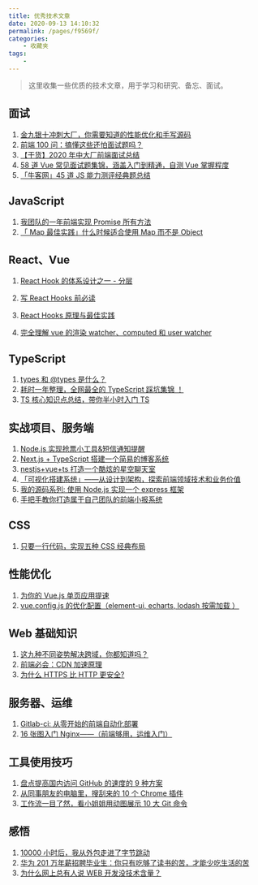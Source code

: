 ```yaml
---
title: 优秀技术文章
date: 2020-09-13 14:10:32
permalink: /pages/f9569f/
categories:
    - 收藏夹
tags:
    -
---
```


> 这里收集一些优质的技术文章，用于学习和研究、备忘、面试。

## 面试

1. [金九银十冲刺大厂，你需要知道的性能优化和手写源码][url-10]
2. [前端 100 问：搞懂这些还怕面试题吗？][url-21]
3. [【干货】2020 年中大厂前端面试总结][url-27]
4. [58 道 Vue 常见面试题集锦，涵盖入门到精通，自测 Vue 掌握程度][url-32]
5. [「牛客网」45 道 JS 能力测评经典题总结][url-34]

## JavaScript

1. [我团队的一年前端实现 Promise 所有方法][url-9]
2. [「 Map 最佳实践」什么时候适合使用 Map 而不是 Object][url-33]

## React、Vue

1. [React Hook 的体系设计之一 - 分层][url-11]
2. [写 React Hooks 前必读][url-22]
3. [React Hooks 原理与最佳实践][url-26]

4. [完全理解 vue 的渲染 watcher、computed 和 user watcher][url-24]

## TypeScript

1. [types 和 @types 是什么？][url-7]
2. [耗时一年整理，全网最全的 TypeScript 踩坑集锦 ！][url-15]
3. [TS 核心知识点总结，带你半小时入门 TS][url-17]

## 实战项目、服务端

1. [Node.js 实现抢票小工具&短信通知提醒][url-3]
2. [Next.js + TypeScript 搭建一个简易的博客系统][url-13]
3. [nestjs+vue+ts 打造一个酷炫的星空聊天室][url-20]
4. [「可视化搭建系统」——从设计到架构，探索前端领域技术和业务价值][url-28]
5. [我的源码系列: 使用 Node.js 实现一个 express 框架][url-29]
6. [手把手教你打造属于自己团队的前端小报系统][url-31]

## CSS

1. [只要一行代码，实现五种 CSS 经典布局][url-19]

## 性能优化

1. [为你的 Vue.js 单页应用提速][url-2]
2. [vue.config.js 的优化配置（element-ui, echarts, lodash 按需加载 ）][url-12]

## Web 基础知识

1. [这九种不同姿势解决跨域，你都知道吗？][url-16]
2. [前端必会：CDN 加速原理][url-23]
3. [为什么 HTTPS 比 HTTP 更安全?][url-25]

## 服务器、运维

1. [Gitlab-ci: 从零开始的前端自动化部署][url-5]
2. [16 张图入门 Nginx——（前端够用，运维入门）][url-8]

## 工具使用技巧

1. [盘点提高国内访问 GitHub 的速度的 9 种方案][url-1]
2. [从同事朋友的电脑里，搜刮来的 10 个 Chrome 插件][url-18]
3. [工作流一目了然，看小姐姐用动图展示 10 大 Git 命令][url-6]

## 感悟

1. [10000 小时后，我从外包走进了字节跳动][url-4]
2. [华为 201 万年薪招聘毕业生：你只有吃够了读书的苦，才能少吃生活的苦][url-14]
3. [为什么网上总有人说 WEB 开发没技术含量？][url-30]

[url-1]: https://mp.weixin.qq.com/s?__biz=MzIzNzA4NDk3Nw==&mid=2457740770&idx=2&sn=67d365cff13f9ed0db14328364c4f87c&chksm=ff448dbcc83304aa6b89f4b530f1e5e7965709d169ff5d0f8efc3d280ac9c425ba6c0a6ea42a&mpshare=1&scene=1&srcid=0911kpb6wpqvsKuTXWN3qU1S&sharer_sharetime=1599816543482&sharer_shareid=76605a84a018b6b091677b5240ac0709&key=6c296afc1e26cebccd7b5d5427a6a2cec37a40a83a2b59e41d9745d93e3771f9b22916e35a9fc541cf18407c98e58a4a2f11f4d3ce9f07d281e69c9124d3f98cc186612168a94917faa4e5d176791934ebea5f67ff6b04596d610b298b35162fc1108ffff6556474387c47c071b5bd5687805bd46f985ce97198bdf1c0495c06&ascene=1&uin=MTQ3NTQwOTg4MQ%3D%3D&devicetype=Windows+10+x64&version=62090529&lang=zh_CN&exportkey=Ac4NF68LhcRSv5Q7yEIp83I%3D&pass_ticket=MRyC7ujU4ZM5Jd3KfXI5vZmueAawa0qE8vlOHZ%2FvhuGICkvC3xEEPurwkBShLSAQ&wx_header=0
[url-2]: https://mp.weixin.qq.com/s?__biz=MzI1ODk2Mjk0Nw==&mid=2247486609&idx=1&sn=2e105ff1f7d21d6d030ded3bb5050e5f&chksm=ea016ffddd76e6eba8f717fda6108883b3954437d6a8b0188574fad2d7ab1f4f35c1e2b67838&mpshare=1&scene=1&srcid=0911K2psQIdsdeKTtL4U6Qu5&sharer_sharetime=1599787167300&sharer_shareid=76605a84a018b6b091677b5240ac0709&key=e3bce42fc7df4344b25ac51bafda728cfc00a852aada8cf82459b9c9ba00ee8642c245256cfc3b17d69c7c9973a27e4dd687eb82bd8d56effe142eab3b320d15fafcfd8b8cad36893553909cc4d0b755538d5050ee81b85c26f75e4ff8e3ff1c85bf33616421ecbdfd0c9cb3793737536b1940921ca94d28a93303cae7110f54&ascene=1&uin=MTQ3NTQwOTg4MQ%3D%3D&devicetype=Windows+10+x64&version=62090529&lang=zh_CN&exportkey=AW64navxWxnChNPOjgIYnHA%3D&pass_ticket=MRyC7ujU4ZM5Jd3KfXI5vZmueAawa0qE8vlOHZ%2FvhuGICkvC3xEEPurwkBShLSAQ&wx_header=0
[url-3]: https://juejin.im/post/6844903975301595150
[url-4]: https://mp.weixin.qq.com/s?__biz=Mzg5ODA5NTM1Mw==&mid=2247489391&idx=1&sn=93a410bc8a43900db6772f8d3c4c7d39&chksm=c06696f9f7111fefedb669fdedfb2bc1519963bfe4d7631a44fd3684990dc538238d2b95f615&mpshare=1&scene=1&srcid=0909qSYcJSSCSWHwb4yUZIwn&sharer_sharetime=1599582904238&sharer_shareid=76605a84a018b6b091677b5240ac0709&key=e3bce42fc7df43446a4ef040b9837296a38d620936a9034c39d5fe29c9c20284265c75ea721fe4a2a2229a82a5c95ff0edac904c2d6b581cd32593bfe5d5e27a46489acb4c32b6414933a578f3d0164d00e35be99f1bc5988075a7b997338f4ebce02d8e8ffb0f0226501ce098c25af8f3d5bb173875256f8ecfa1a3ccb37562&ascene=1&uin=MTQ3NTQwOTg4MQ%3D%3D&devicetype=Windows+10+x64&version=62090529&lang=zh_CN&exportkey=Ac9LOZtaZ2Ov9GC45VTEDhk%3D&pass_ticket=MRyC7ujU4ZM5Jd3KfXI5vZmueAawa0qE8vlOHZ%2FvhuGICkvC3xEEPurwkBShLSAQ&wx_header=0
[url-5]: https://zhuanlan.zhihu.com/p/184936276
[url-6]: https://mp.weixin.qq.com/s?__biz=MjM5NzA1MTcyMA==&mid=2651172750&idx=2&sn=b4d79c1734b4927e3ab122a86f412d9c&chksm=bd2ee3a98a596abfd82d51a13676af001da74a03fea01233dca4c528bdea6a3ed5bab255d8c9&mpshare=1&scene=1&srcid=09096tQUc5LfGT1xpvuDQYDS&sharer_sharetime=1599581811461&sharer_shareid=76605a84a018b6b091677b5240ac0709&key=e3bce42fc7df43444cdaa4f8505d2b79e92b7433f0b7c203a7d2e7343777102e991a0348ffd7b07efb954fe1dd461896a47b48451ed3f0eb30a0d1c40cb1cb21b4f7564fe0031b30a4997eb410cf0d3b26255d59d80bd6bb16fc497bd31402e8d49af3bacace803c80ee044f0bbc7c37ceaff594c66800832c289ee60a2a3386&ascene=1&uin=MTQ3NTQwOTg4MQ%3D%3D&devicetype=Windows+10+x64&version=62090529&lang=zh_CN&exportkey=AR7ApJ4IQLcZ%2F1wEG1dGgck%3D&pass_ticket=MRyC7ujU4ZM5Jd3KfXI5vZmueAawa0qE8vlOHZ%2FvhuGICkvC3xEEPurwkBShLSAQ&wx_header=0
[url-7]: https://mp.weixin.qq.com/s?__biz=MzAxMTMyOTk3MA==&mid=2456450091&idx=1&sn=c96271c6e256342867936c50a90ca44c&chksm=8cdc1cf6bbab95e02ea1122d6efbc41d6755a8056ea17132f6ab0361a2c133703b41112f32be&mpshare=1&scene=1&srcid=0823ShZI5LVpgaUrEC5WzciD&sharer_sharetime=1598146900698&sharer_shareid=76605a84a018b6b091677b5240ac0709&key=0a62b63f28565549cdb7399e36a11238ea55cafd1e976c6b937157af66cc53467a33d94662b0da84dfd36acbe2e785b1008abeae3293fb0f23d5e9cbe7c3539f63a4132a8895ea61fd93e878558b9c7bce11d8ed83e5d21df79c6a758e367641e4e20b5c5ec95e2974b98742d966f0dc245c61a98f1ac9ce9394553e3a0b2159&ascene=1&uin=MTQ3NTQwOTg4MQ%3D%3D&devicetype=Windows+10+x64&version=62090529&lang=zh_CN&exportkey=AZhz8%2BpoItwU%2FPbGZPZxxyc%3D&pass_ticket=MRyC7ujU4ZM5Jd3KfXI5vZmueAawa0qE8vlOHZ%2FvhuGICkvC3xEEPurwkBShLSAQ&wx_header=0
[url-8]: https://mp.weixin.qq.com/s?__biz=MzI2NTk2NzUxNg==&mid=2247488159&idx=2&sn=273613944a5231a2471d09ebfeb1a5e8&chksm=ea94106cdde3997ad36e1ced9cb0313c528b9cd467f09b77c41f9f3e4c7f2f5d9f2524771a8e&mpshare=1&scene=1&srcid=0822ZLfTtA8CwR42AEtNu5Mk&sharer_sharetime=1598064030867&sharer_shareid=76605a84a018b6b091677b5240ac0709&key=b2b8256ddce7032167c7ba1447cb80069223f2670b5a5fe2ec07f1989668dc126be8a03562bb2bb2b4085e634ad92317b8e829b3ada708726df2b3d2b40dc7f805fcc6eb680cadfd3d7fa36b5623e69e50d3ef52acd7b3f9d05a82dbd3f44f103c5ac8489b0bb03ced19489689457c724e80f1eb2f25151a68f74d44d8c15638&ascene=1&uin=MTQ3NTQwOTg4MQ%3D%3D&devicetype=Windows+10+x64&version=62090529&lang=zh_CN&exportkey=AZbCu9sV6VXGYpZNFWYoGR0%3D&pass_ticket=MRyC7ujU4ZM5Jd3KfXI5vZmueAawa0qE8vlOHZ%2FvhuGICkvC3xEEPurwkBShLSAQ&wx_header=0
[url-9]: https://mp.weixin.qq.com/s?__biz=MzI2NTk2NzUxNg==&mid=2247488162&idx=1&sn=b0c4bdb172cb2076430569632267382d&chksm=ea941051dde39947ec94dcf3bea91250037c8bca83369fe62a61cb013fa79e13c6df5b06c78c&mpshare=1&scene=1&srcid=0822QlGTpAABvoomp3eWxg3o&sharer_sharetime=1598060877967&sharer_shareid=76605a84a018b6b091677b5240ac0709&key=e3bce42fc7df4344d21c3e24e94ceb75bfe8a5b0c718485aabe55615d92fcbc1d4288eecc5633f0b2657b09d5db3e8afdc860744ba739e2b5d90434b5ed8de469aa7580856f23bd502a0ad21826fb04368c4c6da414555935798a3995f14d28619345a42f40abc603b1c8ea235095bde561d6a903aa05a6f16490872d0bdd56e&ascene=1&uin=MTQ3NTQwOTg4MQ%3D%3D&devicetype=Windows+10+x64&version=62090529&lang=zh_CN&exportkey=ARAv6kpAtBzDWr9i8x0sZg4%3D&pass_ticket=MRyC7ujU4ZM5Jd3KfXI5vZmueAawa0qE8vlOHZ%2FvhuGICkvC3xEEPurwkBShLSAQ&wx_header=0
[url-10]: https://mp.weixin.qq.com/s?__biz=MzAxMTMyOTk3MA==&mid=2456450089&idx=1&sn=8aaa4d977849071daff2d3733df4fb3c&chksm=8cdc1cf4bbab95e2d0e63cd31b49bb360945bba2e385c212f6150df68f0ed47cf35f024913be&mpshare=1&scene=1&srcid=082207JKFKaRwYotWiUty5x3&sharer_sharetime=1598060199461&sharer_shareid=76605a84a018b6b091677b5240ac0709&key=06128ffb5082616e7ee66e5946fd35da62fba36de2333bd88aa09a10aebcb8a921f001c3da999f609f8576cceb9db33f0f5c015f30403f8a6542d801d424ac20af4417a20cdacf93e37da13e4bdf8793a37003aeed433bde5e49ff893b972aa91a280717fb526357a45721d020a3353066781152909c0ea77f3f92e9fd9bd95e&ascene=1&uin=MTQ3NTQwOTg4MQ%3D%3D&devicetype=Windows+10+x64&version=62090529&lang=zh_CN&exportkey=AQDG63bZoQM%2F5p7Uq%2BrfCgs%3D&pass_ticket=MRyC7ujU4ZM5Jd3KfXI5vZmueAawa0qE8vlOHZ%2FvhuGICkvC3xEEPurwkBShLSAQ&wx_header=0
[url-11]: https://mp.weixin.qq.com/s?__biz=MzIzOTkwMjM0OQ==&mid=2247484845&idx=1&sn=83fd7ac5751066455b0ec950de3a3345&chksm=e9224e4fde55c7598e02cba7a8d3843731b0a36281efd7c953d0a47dd4952da002fcf91de20f&mpshare=1&scene=1&srcid=0821addK7uGVC7yf8q0vIBzc&sharer_sharetime=1597983524607&sharer_shareid=76605a84a018b6b091677b5240ac0709&key=a7754f0084d81be8004d164aeeb7de48577bc4b627f66be7ed8fd832f66132c5985a59de94d0f3eff4f21004431e3537e1bfb9b462e1cf7ab75fa74561c46dbf25b97c337455e14c007289527098006f6262456b74f9e65808c77e6cf212b76d93ea13d10ca4c56b2cb08de1fbe58f01b9fadb102a4f3b9bfea8f7daba9d0d34&ascene=1&uin=MTQ3NTQwOTg4MQ%3D%3D&devicetype=Windows+10+x64&version=62090529&lang=zh_CN&exportkey=AcDqPgTb2YR8e%2B0ENkElj40%3D&pass_ticket=MRyC7ujU4ZM5Jd3KfXI5vZmueAawa0qE8vlOHZ%2FvhuGICkvC3xEEPurwkBShLSAQ&wx_header=0
[url-12]: https://mp.weixin.qq.com/s?__biz=MzIzNDYzNzkzOA==&mid=2247485538&idx=1&sn=cf635356212005c27b48681bdcb55a07&chksm=e8f2177fdf859e694c741aa6b678e173ddb45fb37f8e0998cb479c62eedf2ba0545695f186b5&mpshare=1&scene=1&srcid=0911S3dxKsNwQA3XrZcQxTF0&sharer_sharetime=1599828903732&sharer_shareid=6da455930ac0ebd96b54574f60ea9664&key=a7754f0084d81be85948c3f6f07a35bfd80395a1a1a1212772bcc440c3f086466c4b2411e18807f9398858c3cf1d0dad27c9544c739497188dd507fd05bf452778c972c6c8ae9a26c3b9a947ef155154123527cb5851c090fccb30c37e06e7b7f75e9e7278f5fec627308fe2107874678ce64993fdf0913855f41c245f34c0bf&ascene=1&uin=MTQ3NTQwOTg4MQ%3D%3D&devicetype=Windows+10+x64&version=62090529&lang=zh_CN&exportkey=AVu0stAULEd6P84SgEJF61Q%3D&pass_ticket=MRyC7ujU4ZM5Jd3KfXI5vZmueAawa0qE8vlOHZ%2FvhuGICkvC3xEEPurwkBShLSAQ&wx_header=0
[url-13]: https://mp.weixin.qq.com/s?__biz=MzUzNjk5MTE1OQ==&mid=2247486912&idx=2&sn=4d2d6fbb4f7e12cdb5ddcdc8cad206cf&chksm=faec8918cd9b000e1811f6094c1200d7c859e2f7793a53e0cf8ccaf54e8ed582de383674455c&mpshare=1&scene=1&srcid=0821YhOwbjOvUwue34nnaxWg&sharer_sharetime=1597974298630&sharer_shareid=76605a84a018b6b091677b5240ac0709&key=0a62b63f285655499970de78f104599f6c49f82fe41adcc0c3f0c234e5f7e6b5bdc9ab42864593b58cf0253119bf5a8f56547a8a035516ec34343865fc4fd1724d1bfcc767040623392a4bfc9557f69b9d8198aa4ca288da10561832d44089a08b3014c5b9e0230ddb690ccb477631321a24d573a20ed0e67acb35977d97b929&ascene=1&uin=MTQ3NTQwOTg4MQ%3D%3D&devicetype=Windows+10+x64&version=62090529&lang=zh_CN&exportkey=AZS40raJiThGxsYUPMCpcck%3D&pass_ticket=MRyC7ujU4ZM5Jd3KfXI5vZmueAawa0qE8vlOHZ%2FvhuGICkvC3xEEPurwkBShLSAQ&wx_header=0
[url-14]: https://mp.weixin.qq.com/s?__biz=MjM5NDg2NjA4MQ==&mid=2650952290&idx=1&sn=50f3bfcd97086133f9e2c38a32261737&chksm=bd77c4ac8a004dba90d917e4c1d3aa4343b6c3ef0f16458bf978297ee9c0e4b51e5439ac042b&scene=0&xtrack=1&key=6c296afc1e26cebc8e91f94ab4e220f1e14b6c9ad7b0ea3c5c1723e4c340890a66f02037cd3c0afaa9909e0b3641cc8d6ec615c6d55dc677e78654af532438bc765fcc902e338cb2a827eebc2e6e63e3de3e0dabd9048ab82d34347641c2f4997dcdf816607502af4f96bda90a176d942d9584bfa8a270857e6a0ee1ad183f8c&ascene=1&uin=MTQ3NTQwOTg4MQ%3D%3D&devicetype=Windows+10+x64&version=62090529&lang=zh_CN&exportkey=AcfGZCyMfoSvB2gTX6j%2F6XE%3D&pass_ticket=MRyC7ujU4ZM5Jd3KfXI5vZmueAawa0qE8vlOHZ%2FvhuGICkvC3xEEPurwkBShLSAQ&wx_header=0
[url-15]: https://mp.weixin.qq.com/s?__biz=MzI2NTk2NzUxNg==&mid=2247487841&idx=1&sn=24586a9d8bfcdc1f783b34f32ea8b82e&chksm=ea941392dde39a840eeae0f48b86289d23ffa7a4a7761af7484c1ad805acec5dbcd46bd2855d&mpshare=1&scene=1&srcid=0812k8aI7iXLnWcmTbYQhGRP&sharer_sharetime=1597196560919&sharer_shareid=76605a84a018b6b091677b5240ac0709&key=a7754f0084d81be8a3bca1af13caf390b0291cf231dec5e716b3e73ffba14e95d64f2342de23d855e52993a253f91f094a5d4b3a3993614807297e9eb5448230ea2e4befcb0b92b07d377edba0a4396a1018b8d0c710222ef2105ae85c8dfd27748e4ad2311cd1e72eb4d54d9c5ec741fc6030944eaf9f41c151bde856d0bbde&ascene=1&uin=MTQ3NTQwOTg4MQ%3D%3D&devicetype=Windows+10+x64&version=62090529&lang=zh_CN&exportkey=AQz9%2FLWjWMhgBwpWAv3G7MA%3D&pass_ticket=MRyC7ujU4ZM5Jd3KfXI5vZmueAawa0qE8vlOHZ%2FvhuGICkvC3xEEPurwkBShLSAQ&wx_header=0
[url-16]: https://mp.weixin.qq.com/s?__biz=MzI2NTk2NzUxNg==&mid=2247487837&idx=1&sn=73cca989c55a97573d739f4bc8742cfd&chksm=ea9413aedde39ab88f02b0e56ed47763f94e63c7594580b2d7eca64792f2ce819e770eda9b19&mpshare=1&scene=1&srcid=0810PIZXqwmTVLPXXP4nUl25&sharer_sharetime=1597034597459&sharer_shareid=76605a84a018b6b091677b5240ac0709&key=6c296afc1e26cebcba5e3177c3a5f0683764e3fbf3f618fd832cdf2ccce8c5310acbadec533450b7ff1c1e7b45b183848deef55756c8f8df4a6921cd2cf6e519b9ce6ae575c74013481f4d0b842e96105562723a72dfefa4003aa5dc8e570d9df5d50fccf6600f80e6d6e277d8637e00caf13aa3782c8e6ce4fdfac53b762be4&ascene=1&uin=MTQ3NTQwOTg4MQ%3D%3D&devicetype=Windows+10+x64&version=62090529&lang=zh_CN&exportkey=ASDG1NUOJNxMVP0aTCHXlMU%3D&pass_ticket=MRyC7ujU4ZM5Jd3KfXI5vZmueAawa0qE8vlOHZ%2FvhuGICkvC3xEEPurwkBShLSAQ&wx_header=0
[url-17]: https://mp.weixin.qq.com/s?__biz=MzI1ODk2Mjk0Nw==&mid=2247486419&idx=1&sn=b5857ce1392867bce4d59a740f62c787&chksm=ea0168bfdd76e1a94da97d756b7bfd804a6952e29fcf3c7bcfa74d3fd605ce364af1ce976d9e&mpshare=1&scene=1&srcid=0810OtexQnY3LMAPiQBMHxgt&sharer_sharetime=1597034073197&sharer_shareid=76605a84a018b6b091677b5240ac0709&key=6c296afc1e26cebcd961bbc65acbf2027f527da50dc42a55f679646f8959a5bbb07ed05406a2368b66092e956ce000ebc857d4ea33e8a6ed9698f49a89d4993a42b5edb83514002f8675acb7ab28028ea88cd8ce0b7174b8907397accd251e986b26852f95d2fbb9cd3e0d65e473ca8c969165cda900229f70b5943fa43cd7bb&ascene=1&uin=MTQ3NTQwOTg4MQ%3D%3D&devicetype=Windows+10+x64&version=62090529&lang=zh_CN&exportkey=AQenszxrJSWBuZq2V6kae1M%3D&pass_ticket=MRyC7ujU4ZM5Jd3KfXI5vZmueAawa0qE8vlOHZ%2FvhuGICkvC3xEEPurwkBShLSAQ&wx_header=0
[url-18]: https://mp.weixin.qq.com/s?__biz=MzIzNzA4NDk3Nw==&mid=2457740273&idx=1&sn=de06803457cac84866abad1a84f6b837&chksm=ff448bafc83302b96c113bb40d3297712c1fdc9bf99dddc4789a32344434c69501b9783f09a5&mpshare=1&scene=1&srcid=0810dmYpeJ39fS1iPFDhMeQA&sharer_sharetime=1597022009516&sharer_shareid=76605a84a018b6b091677b5240ac0709&key=6c296afc1e26cebc1331857e17f17078a9c6f745e4135af53f487d7067a3d44f96d808569d156a792e99ef5423692190cd699414104e768b4cca9adb1582fa99f518cd4ccf96193b6321aeb61cebc20535c0c8fd17848183e3d594392ed4c60e157d40cf0ea582cb2f891b48e27b1a3d0329a7af6ce7239ae1d7c5b3b0993b2a&ascene=1&uin=MTQ3NTQwOTg4MQ%3D%3D&devicetype=Windows+10+x64&version=62090529&lang=zh_CN&exportkey=AVa0jQ%2FNGUzohmTWjqV%2Fj4E%3D&pass_ticket=MRyC7ujU4ZM5Jd3KfXI5vZmueAawa0qE8vlOHZ%2FvhuGICkvC3xEEPurwkBShLSAQ&wx_header=0
[url-19]: https://mp.weixin.qq.com/s?__biz=MzI4NjAxNjY4Nw==&mid=2650223671&idx=1&sn=6f4ef3e67ed8b2a6009cba02a26a5af5&chksm=f3e0c1f7c49748e1e88cff524ed139fb2cf12caab3664c6a00ec7bc2f833d0cd1d85e9942f3a&mpshare=1&scene=1&srcid=0810a7mdTYtLTtg3GnYMbgdr&sharer_sharetime=1597021798800&sharer_shareid=76605a84a018b6b091677b5240ac0709&key=b2b8256ddce703214010e353940d038565c796326370b7cd93e91e8ca076bfd40ccc0f1c6bd7da4f4ee6b16debb35f2ac9f77ff252312b815f79efc57746827d373ff32471675a876a56fba67d9e5c0cbdf56fd8b5d7d3f379d7f567d3a1f2d08f4038590d12903699cafeaa78ecfa12787305b9ab99ea8b4d1d4699ab4232a5&ascene=1&uin=MTQ3NTQwOTg4MQ%3D%3D&devicetype=Windows+10+x64&version=62090529&lang=zh_CN&exportkey=AcZlTejZIXWkfsHsx1FctI0%3D&pass_ticket=MRyC7ujU4ZM5Jd3KfXI5vZmueAawa0qE8vlOHZ%2FvhuGICkvC3xEEPurwkBShLSAQ&wx_header=0
[url-20]: https://juejin.im/post/6854573222415826957
[url-21]: https://mp.weixin.qq.com/s?__biz=MzI2NTk2NzUxNg==&mid=2247487830&idx=1&sn=d35b95e133424ef7829d5c7a332fb3a6&chksm=ea9413a5dde39ab3403d5426f1bbc960bba1c5ac52a19d7aaa0fc4df3ef4114fc10554aa7c82&mpshare=1&scene=1&srcid=0807WUNvj1N6LprtU1SBs2TL&sharer_sharetime=1596771607508&sharer_shareid=76605a84a018b6b091677b5240ac0709&key=e3bce42fc7df4344309c476d878e29c3bd0ebf6fb526c2da5bf3c0ab53df354f203bf8c0bccbfad7fd3041725263e5c1dcaebe70b0af1923112986c13455e4ab4bb8ba2952b6426cf1a69f28ea6ae18f40474809d33fb11c619c001342c467a4a203b03724d33f16ac6b52e7298d0a25d9af341bd8ceae32d91679cbf85f651f&ascene=1&uin=MTQ3NTQwOTg4MQ%3D%3D&devicetype=Windows+10+x64&version=62090529&lang=zh_CN&exportkey=AfxDMu3%2B%2Bqz5TtjQjd62DBQ%3D&pass_ticket=MRyC7ujU4ZM5Jd3KfXI5vZmueAawa0qE8vlOHZ%2FvhuGICkvC3xEEPurwkBShLSAQ&wx_header=0
[url-22]: https://zhuanlan.zhihu.com/p/113216415
[url-23]: https://www.jianshu.com/p/1dae6e1680ff
[url-24]: https://segmentfault.com/a/1190000023196603
[url-25]: https://mp.weixin.qq.com/s?__biz=MzAxMTMyOTk3MA==&mid=2456450121&idx=1&sn=96853e16fd9a8675943de253773efcf5&chksm=8cdc1c94bbab95823e321ccc80b1f064eb9c07f6bf6ceaa1d8b4f9cf0cbf8ae7a6e19b0745b2&mpshare=1&scene=1&srcid=0831IKBRIq8W0V7HpPiJlsRc&sharer_sharetime=1598888500011&sharer_shareid=76605a84a018b6b091677b5240ac0709&key=a7754f0084d81be8e1730152b232f8ad906d526052ceb6da5aadaa68a0db6d4ae519f63abb6052dfeb4bc4ae7bc1d2e1ae9e6e41a66e850b73e2efee8d251b52abf845595811ef03c657951acb36b8889027cf7bdfd08b169a4cac727d139cf18728affd6b830580a5c1db24e0cba4c26d13e1b20c917fd8f05e3e48d993423e&ascene=1&uin=MTQ3NTQwOTg4MQ%3D%3D&devicetype=Windows+10+x64&version=62090529&lang=zh_CN&exportkey=AWH8ClRbH6GWIKFz0XBvwzQ%3D&pass_ticket=MRyC7ujU4ZM5Jd3KfXI5vZmueAawa0qE8vlOHZ%2FvhuGICkvC3xEEPurwkBShLSAQ&wx_header=0
[url-26]: https://mp.weixin.qq.com/s?__biz=MzA4ODUzNTE2Nw==&mid=2451049190&idx=2&sn=f6ae0104ed81d7264d61d4c9830ed2e5&chksm=87c413f6b0b39ae0b85478a9b3e17e54d318155d3df7673dba3bb890f0ab5944922255c2c235&mpshare=1&scene=1&srcid=08317ANaU0ggChTmdvCmO24l&sharer_sharetime=1598836850968&sharer_shareid=76605a84a018b6b091677b5240ac0709&key=0a62b63f285655491d8f067f4609326069a18f0762d92943f510f5b045b0bc813f8ede8337321ab0e6867e85a1d008363a756ea1c5fbe498e20f80036a5d79ebb4d0ce09c4bc936d8de40507a220b92a90d1b13415f69bc33f5dc6581757a45dd622178a7aa6ae7faec220d1f7e9e1e2e4879bed6f257ee3e564680418cb8825&ascene=1&uin=MTQ3NTQwOTg4MQ%3D%3D&devicetype=Windows+10+x64&version=62090529&lang=zh_CN&exportkey=AWLDibF8JP9xNBZjMD%2FVoSw%3D&pass_ticket=MRyC7ujU4ZM5Jd3KfXI5vZmueAawa0qE8vlOHZ%2FvhuGICkvC3xEEPurwkBShLSAQ&wx_header=0
[url-27]: https://mp.weixin.qq.com/s?__biz=Mzg5ODA5NTM1Mw==&mid=2247489258&idx=1&sn=4667fb5cb578e31d734b63d19f4bd284&chksm=c066977cf7111e6a2d7d46c087b58daad8620caf418ebe19c131a4c79068ed65ce6e2a989359&mpshare=1&scene=1&srcid=08282gNfzmzy2RfZptqHqQaj&sharer_sharetime=1598574543505&sharer_shareid=76605a84a018b6b091677b5240ac0709&key=a7754f0084d81be82122d8369c2c5a45bad04640875924d09985c292b3c4957a85fde5f91687f745f40d691497540ae4b5cb26910158b04cf36ea26eb020595b06e558b1422a25d38f1ded667617ea10df6525a44e92b1164491c74438da07e2e78be7417d56fe964ba97ab86bae699b3b198c4824b733dc4e37638d390f8c23&ascene=1&uin=MTQ3NTQwOTg4MQ%3D%3D&devicetype=Windows+10+x64&version=62090529&lang=zh_CN&exportkey=AU0iJZpiOSqan%2FSi98WuaCk%3D&pass_ticket=MRyC7ujU4ZM5Jd3KfXI5vZmueAawa0qE8vlOHZ%2FvhuGICkvC3xEEPurwkBShLSAQ&wx_header=0
[url-28]: https://zhuanlan.zhihu.com/p/164558106
[url-29]: https://mp.weixin.qq.com/s?__biz=MzI2NTk2NzUxNg==&mid=2247487826&idx=1&sn=cec193366ab40af0fdb2ba049a889d7e&chksm=ea9413a1dde39ab7e923bf2690a87b1375fcb43352f82f1a06acea619fe6d1ddf1904b1e2d94&mpshare=1&scene=1&srcid=0806vXwVGJIBLe2UQabqU4lH&sharer_sharetime=1596678277267&sharer_shareid=76605a84a018b6b091677b5240ac0709&key=6c296afc1e26cebc09a07d92e220335cf70e2fa4fca6a8e8afd6901419f34113faee26bbfc5c32b4bc3c99a494c5bbd347b7e51f8df2629936664c911b75e2bb350e85f6fd670374810fadd45f41c51267c2f6291d399e61afc4d724b370732c25d17a74db0ea52fb9d58775bab973b6ac8d65d67d8c35dd5c8baffb3db17dfc&ascene=1&uin=MTQ3NTQwOTg4MQ%3D%3D&devicetype=Windows+10+x64&version=62090529&lang=zh_CN&exportkey=AWha3XlV4FKvdjsFotIP3c8%3D&pass_ticket=MRyC7ujU4ZM5Jd3KfXI5vZmueAawa0qE8vlOHZ%2FvhuGICkvC3xEEPurwkBShLSAQ&wx_header=0
[url-30]: https://www.zhihu.com/question/377605081/answer/1193045977?utm_source=hot_content_share&utm_medium=all
[url-31]: https://www.zoo.team/article/building-a-tabloid-system
[url-32]: https://zhuanlan.zhihu.com/p/92407628
[url-33]: https://mp.weixin.qq.com/s?__biz=MzA4Nzg0MDM5Nw==&mid=2247485691&idx=1&sn=ee647eed5ec64e32fba3509e72ed52ff&chksm=90320b19a745820fc1fea4109066ef18afbb46ffc939fecba5333d228163fb4064a260f4a778&mpshare=1&scene=1&srcid=0728KzUWqJppC3KGVrZkqtV9&sharer_sharetime=1595912283061&sharer_shareid=76605a84a018b6b091677b5240ac0709&key=b2b8256ddce703211ec95012410ce4c622c567c40d54dd33f4defc426ffbd05542938d1d2f9cbc2782726ea3d0d2bcf7766760fe9a50d8229ebe89c18c3b98876a3f952bd9456c4fdf0a8ad2e677794423a30cc04fb95087eded706689efc423cb60b1cdac240b1fb6d0469eef9066821d5e383e01efb8d006fc037489a7f0e4&ascene=1&uin=MTQ3NTQwOTg4MQ%3D%3D&devicetype=Windows+10+x64&version=62090529&lang=zh_CN&exportkey=AQ4A%2F8xjU9BtGcbfTEXLh8s%3D&pass_ticket=MRyC7ujU4ZM5Jd3KfXI5vZmueAawa0qE8vlOHZ%2FvhuGICkvC3xEEPurwkBShLSAQ&wx_header=0
[url-34]: https://juejin.im/post/6846687602242748423
